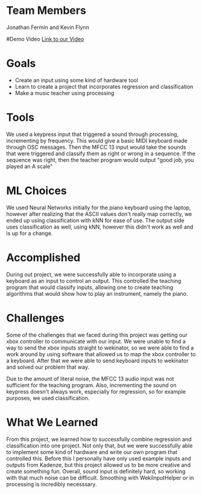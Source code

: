 # Team Members
Jonathan Fermin and Kevin Flynn

#Demo Video
[Link to our Video](https://www.google.com)

# Goals
- Create an input using some kind of hardware tool
- Learn to create a project that incorporates regression and classification
- Make a music teacher using processing

# Tools
We used a keypress input that triggered a sound through processing, incrementing by frequency. This would give a basic MIDI keyboard made through OSC messages. 
Then the MFCC 13 input would take the sounds that were triggered and classify them as right or wrong in a sequence. If the sequence was right, then the teacher program would output "good job, you played an A scale"

# ML Choices
We used Neural Networks initially for the piano keyboard using the laptop, however after realizing that the ASCII values don't really map correctly,
we ended up using classification with kNN for ease of use. The output side uses classification as well, using kNN, however this didn't work as well and is up for a change.

# Accomplished
During out project, we were successfully able to incorporate using a keyboard as an input to control an output. 
This controlled the teaching program that would classify inputs, allowing one to create teaching algorithms that would show how to play an instrument, namely the piano.

# Challenges
Some of the challenges that we faced during this project was getting our xbox controller to communicate with our input. We were unable to find a way to send the xbox inputs straight to wekinator, so we were able to find a work around by using software that allowed us to map the xbox controller to a keyboard. 
After that we were able to send keyboard inputs to wekinator and solved our problem that way. 

Due to the amount of literal noise, the MFCC 13 audio input was not sufficient for the teaching program.
Also, incrementing the sound on keypress doesn't always work, especially for regression, so for example purposes, we used classification.


# What We Learned
From this project, we learned how to successfully combine regression and classification into one project. 
Not only that, but we were successfully able to implement some kind of hardware and write our own program that controlled this. 
Before this I personally have only used example inputs and outputs from Kadenze, but this project allowed us to be more creative and create something fun.
Overall, sound input is definitely hard, so working with that much noise can be difficult. Smoothing with WekiInputHelper or in processing is incredibly necesssary.

